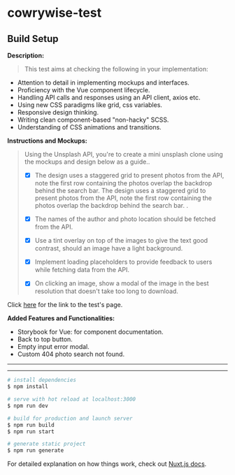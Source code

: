 # cowrywise-test

## Build Setup

**Description:**
>This test aims at checking the following in your implementation:
>
- Attention to detail in implementing mockups and interfaces.
- Proficiency with the Vue component lifecycle.
- Handling API calls and responses using an API client, axios etc.
- Using new CSS paradigms like grid, css variables.
- Responsive design thinking.
- Writing clean component-based "non-hacky" SCSS.
- Understanding of CSS animations and transitions.

**Instructions and Mockups:**

> Using the Unsplash API, you're to create a mini unsplash clone using the mockups and design below as a guide..
>
> - [x] The design uses a staggered grid to present photos from the API, note the first row containing the photos overlap the backdrop behind the search bar. The design uses a staggered grid to present photos from the API, note the first row containing the photos overlap the backdrop behind the search bar. .
>
> - [x] The names of the author and photo location should be fetched from the API.
>
> - [x] Use a tint overlay on top of the images to give the text good contrast, should an image have a light background.
>
> - [x] Implement loading placeholders to provide feedback to users while fetching data from the API.
>
> - [x] On clicking an image, show a modal of the image in the best resolution that doesn't take too long to download.

Click [here](https://www.notion.so/Frontend-Engineer-Test-3a4aeb677c604ca9b41cdac102d2f974) for the link to the test's page.


**Added Features and Functionalities:**
- Storybook for Vue: for component documentation.
- Back to top button.
- Empty input error modal.
- Custom 404 photo search not found.
---

---

```bash
# install dependencies
$ npm install

# serve with hot reload at localhost:3000
$ npm run dev

# build for production and launch server
$ npm run build
$ npm run start

# generate static project
$ npm run generate
```

For detailed explanation on how things work, check out [Nuxt.js docs](https://nuxtjs.org).
